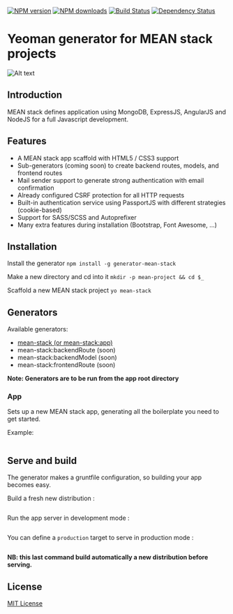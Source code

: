 [![NPM version](http://img.shields.io/npm/v/generator-mean-stack.svg?style=flat)](http://npmjs.org/generator-mean-stack)
[![NPM downloads](http://img.shields.io/npm/dm/generator-mean-stack.svg?style=flat)](http://npmjs.org/generator-mean-stack)
[![Build Status](http://img.shields.io/travis/jbltx/generator-mean-stack/master.svg?style=flat)](https://travis-ci.org/jbltx/generator-mean-stack)
[![Dependency Status](http://img.shields.io/david/jbltx/generator-mean-stack.svg?style=flat)](https://david-dm.org/jbltx/generator-mean-stack)


# Yeoman generator for MEAN stack projects 


![Alt text](http://i.imgur.com/p5qqOjE.png)

## Introduction

MEAN stack defines application using MongoDB, ExpressJS, AngularJS and NodeJS for a full Javascript development.

## Features

- A MEAN stack app scaffold with HTML5 / CSS3 support
- Sub-generators (coming soon) to create backend routes, models, and frontend routes
- Mail sender support to generate strong authentication with email confirmation
- Already configured CSRF protection for all HTTP requests
- Built-in authentication service using PassportJS with different strategies (cookie-based)
- Support for SASS/SCSS and Autoprefixer
- Many extra features during installation (Bootstrap, Font Awesome, ...)

## Installation

Install the generator `npm install -g generator-mean-stack`

Make a new directory and cd into it `mkdir -p mean-project && cd $_`

Scaffold a new MEAN stack project `yo mean-stack`

## Generators

Available generators:

- [mean-stack (or mean-stack:app)](#app)
- mean-stack:backendRoute (soon)
- mean-stack:backendModel (soon)
- mean-stack:frontendRoute (soon)

**Note: Generators are to be run from the app root directory**

### App

Sets up a new MEAN stack app, generating all the boilerplate you need to get started.

Example: 

```yo mean-stack
```

## Serve and build

The generator makes a gruntfile configuration, so building your app becomes easy.

Build a fresh new distribution :

```grunt
```

Run the app server in development mode :

```grunt serve
```

You can define a ``production`` target to serve in production mode :

```grunt serve:production
```

**NB: this last command build automatically a new distribution before serving.**

## License

[MIT License](https://github.com/jbltx/generator-mean-stack/blob/master/LICENSE)
